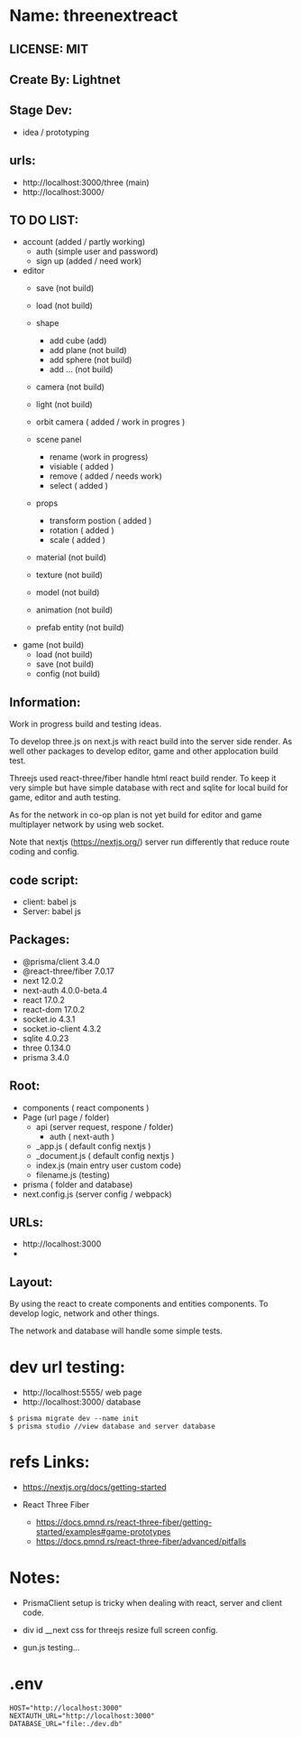 # Name: threenextreact

## LICENSE: MIT

## Create By: Lightnet

## Stage Dev:
- idea / prototyping

## urls:
- http://localhost:3000/three (main)
- http://localhost:3000/

## TO DO LIST:
- account (added / partly working)
  - auth (simple user and password)
  - sign up (added / need work)
- editor
  - save (not build) 
  - load (not build) 
  - shape
    - add cube (add)
    - add plane (not build)
    - add sphere (not build)
    - add ... (not build)
  - camera (not build)
  - light (not build)
  - orbit camera ( added / work in progres )

  - scene panel
    - rename (work in progress)
    - visiable ( added )
    - remove ( added / needs work)
    - select ( added )
  - props
    - transform postion ( added )
    - rotation ( added )
    - scale ( added )
  - material  (not build)
  - texture  (not build)
  - model  (not build)
  - animation  (not build)
  - prefab entity  (not build)
- game  (not build)
  - load  (not build)
  - save  (not build)
  - config  (not build)


## Information:
  Work in progress build and testing ideas.
  
  To develop three.js on next.js with react build into the server side render. As well other packages to develop editor, game and other applocation build test.
  
  Threejs used react-three/fiber handle html react build render. To keep it very simple but have simple database with rect and sqlite for local build for game, editor and auth testing.

  As for the network in co-op plan is not yet build for editor and game multiplayer network by using web socket.

  Note that nextjs (https://nextjs.org/) server run differently that reduce route coding and config.

## code script:
- client: babel js
- Server: babel js

## Packages:
- @prisma/client 3.4.0
- @react-three/fiber 7.0.17
- next 12.0.2
- next-auth 4.0.0-beta.4
- react 17.0.2
- react-dom 17.0.2
- socket.io 4.3.1
- socket.io-client 4.3.2
- sqlite 4.0.23
- three 0.134.0
- prisma 3.4.0

## Root:
 - components ( react components )
 - Page (url page / folder)
    - api (server request, respone / folder)
      - auth ( next-auth )
    - _app.js ( default config nextjs )
    - _document.js ( default config nextjs )
    - index.js (main entry user custom code)
    - filename.js (testing)
 - prisma ( folder and database)
 - next.config.js (server config / webpack)

## URLs:
- http://localhost:3000
- 

## Layout:

  By using the react to create components and entities components. To develop logic, network and other things.

  The network and database will handle some simple tests.

# dev url testing:
- http://localhost:5555/ web page
- http://localhost:3000/ database


```
$ prisma migrate dev --name init
$ prisma studio //view database and server database
```

# refs Links:
- https://nextjs.org/docs/getting-started

- React Three Fiber
  - https://docs.pmnd.rs/react-three-fiber/getting-started/examples#game-prototypes
  - https://docs.pmnd.rs/react-three-fiber/advanced/pitfalls

# Notes: 
- PrismaClient setup is tricky when dealing with react, server and client code.
- div id __next css for threejs resize full screen config.


- gun.js testing...

# .env
```
HOST="http://localhost:3000"
NEXTAUTH_URL="http://localhost:3000"
DATABASE_URL="file:./dev.db"
```